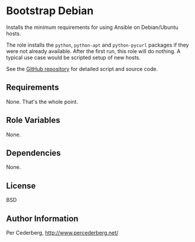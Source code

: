 Bootstrap Debian
================
Installs the minimum requirements for using Ansible on Debian/Ubuntu hosts.

The role installs the `python`, `python-apt` and `python-pycurl` packages
if they were not already available. After the first run, this role will do
nothing. A typical use case would be scripted setup of new hosts.

See the [GitHub repository](http://github.com/cederberg/ansible-bootstrap-debian)
for detailed script and source code.

Requirements
------------
None. That's the whole point.

Role Variables
--------------
None.

Dependencies
------------
None.

License
-------
BSD

Author Information
------------------
Per Cederberg, http://www.percederberg.net/
